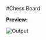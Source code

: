#Chess Board

**Preview:**

![Output](https://user-images.githubusercontent.com/118118102/205440989-22ba6712-e0e8-4b87-b81d-2f154b4094ac.png)
